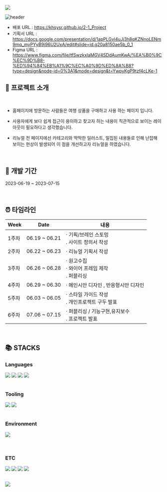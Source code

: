 <a href="https://hits.seeyoufarm.com"><img src="https://hits.seeyoufarm.com/api/count/incr/badge.svg?url=https%3A%2F%2Fgithub.com%2Fkhsysr%2F3_TeamProject&count_bg=%23000000&title_bg=%2334C9EE&icon=reverbnation.svg&icon_color=%23E7E7E7&title=Github&edge_flat=false"/></a>

![header](https://capsule-render.vercel.app/api?type=waving&color=34C9EE&text=WEBSITE%20RENEWAL%20PROJECT%20&animation=twinkling&fontSize=20&fontAlignY=33&fontAlign=80&height=250&fontColor=d6ace6&desc=%20삼성%20여행사&descAlignY=55&descAlign=70&descSize=75&rotate=-6
)

- 배포 URL :  https://khsysr.github.io/2-1_Project
- 기획서 URL : https://docs.google.com/presentation/d/1apPLGvl4uJj3h8qKZNnoLENm9mq_myPYyB9i96U2UxA/edit#slide=id.g20a8150ae5b_0_1
- Figma URL : https://www.figma.com/file/tfSwzkxlaMGV4SDdAumKwA/%EA%B0%9C%EC%9D%B8-%ED%94%84%EB%A1%9C%EC%A0%9D%ED%8A%B8?type=design&node-id=0%3A1&mode=design&t=YwpyKgP9tzf4cLKe-1

## 🙋 프로젝트 소개

<br>

- 홈페이지에 방문하는 사람들은 여행 상품을 구매하고 사용 하는 페이지 입니다.

- 사용자에게 보다 쉽게 접근이 용이하고 찾고자 하는 내용이 직관적으로 보이는 레이아웃이 필요하다고 생각했습니다.

- 리뉴얼 전 페이지에선 카테고리와 딱딱한 일러스트, 밀집된 내용들로 인해 난잡해 보이는 현상이 발생되어 이 점을 개선하고자 리뉴얼을 하였습니다.

<br>

## 📆 개발 기간

2023-06-19 ~ 2023-07-15

<br>

## ⏰ 타임라인

| Week |   Date  | 내용 |
| ------ | -- |----------- |
| 1주차 |  06.19 ~ 06.21  |· 기획/브레인 스토밍<br>. 사이트 정의서 작성 |
| 2주차 |  06.22 ~ 06.23  |· 리뉴얼 기획서 작성 |
| 3주차 |  06.26 ~ 06.28  |· 원고수집 <br>· 와이어 프레임 제작 <br>. 퍼블리싱 |
| 4주차 |  06.29 ~ 06.30  |· 메인시안 디자인 , 반응형시안 디자인|
| 5주차 |  06.03 ~ 06.05  |· 스타일 가이드 작성 <br>. 개인프로젝트 구두 발표   |
| 6주차 |  07.06 ~ 07.15  |· 퍼블리싱 / 기능구현,유지보수 <br>. 프로젝트 발표|

<br>

## 📚 STACKS

<div>
<h3>Languages</h3>
<img src="https://img.shields.io/badge/-HTML5-E34F26?style=flat&logo=HTML5&logoColor=white"/>
<img src="https://img.shields.io/badge/-CSS3-1572B6?style=flat&logo=CSS3&logoColor=white"/>
<img src="https://img.shields.io/badge/-JavaScript-F7DF1E?style=flat&logo=JavaScript&logoColor=white"/>
<img src="https://img.shields.io/badge/-jQuery-0769AD?style=flat&logo=jQuery&logoColor=white"/>
</div>
<br>
<div>
<h3>Tooling</h3>
<img src="https://img.shields.io/badge/-GitHub-181717?style=flat&logo=GitHub&logoColor=white"/> 
<img src="https://img.shields.io/badge/-Git-F05032?style=flat&logo=Git&logoColor=white"/>
</div>
<br>
<div>
<h3>Environment</h3>
<img src="https://img.shields.io/badge/-Windows10-0078D6?style=flat&logo=Windows&logoColor=white"/>
</div>
<br>

<br>
<div>
<h3>ETC</h3>
<img src="https://img.shields.io/badge/-Slack-4A154B?style=flat&logo=Slack&logoColor=white"/>
<img src="https://img.shields.io/badge/-Notion-000000?style=flat&logo=Notion&logoColor=white"/>
<img src="https://img.shields.io/badge/-Figma-F24E1E?style=flat&logo=Figma&logoColor=white"/>
<img src="https://img.shields.io/badge/-Adobe Photoshop-31A8FF?style=flat&logo=Adobe Photoshop&logoColor=white"/>
</div>

<br>



<img src="https://github-readme-stats.vercel.app/api/top-langs/?username=khsysr&layout=compact"><br><br>

